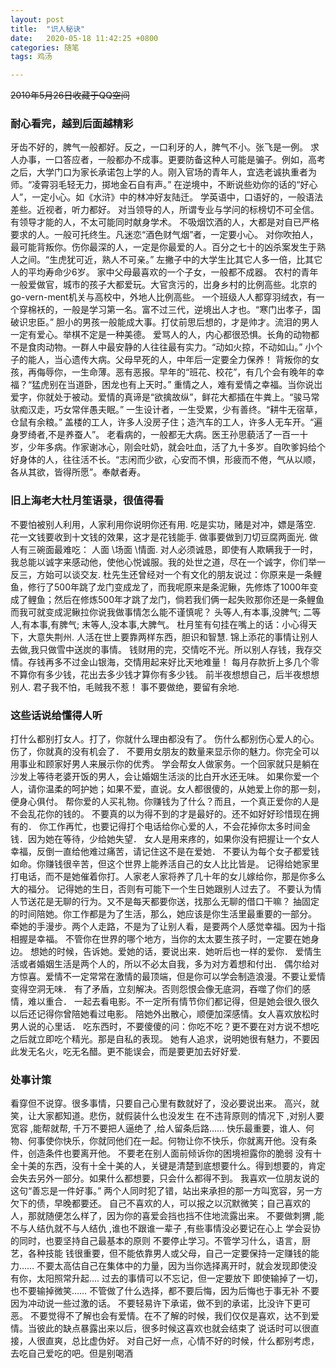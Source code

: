 ```yaml
---
layout: post
title:  "识人秘诀"
date:   2020-05-18 11:42:25 +0800
categories: 随笔
tags: 鸡汤

---
```

~~2010年5月26日收藏于QQ空间~~

### 耐心看完，越到后面越精彩


牙齿不好的，脾气一般都好。反之，一口利牙的人，脾气不小。张飞是一例。
求人办事，一口答应者，一般都办不成事。更要防备这种人可能是骗子。例如，高考之后，大学门口为家长承诺包上学的人。刚入官场的青年人，宜选老诚执重者为师。“凌霄羽毛轻无力，掷地金石自有声。”
在逆境中，不断说些劝你的话的“好心人”，一定小心。如《水浒》中的林冲好友陆迁。
学英语中，口语好的，一般语法差些。近视者，听力都好。
对当领导的人，所谓专业与学问的标榜切不可全信。有领导才能的人，不太可能同时献身学术。
不吸烟饮酒的人，大都是对自已严格要求的人。一般可托终生。凡迷恋“酒色财气烟”者，一定要小心。
对你吹拍人，最可能背叛你。伤你最深的人，一定是你最爱的人。百分之七十的凶杀案发生于熟人之间。“生虎犹可近，熟人不可亲。”
左撇子中的大学生比其它人多一倍，比其它人的平均寿命少6岁。
家中父母最喜欢的一个子女，一般都不成器。
农村的青年一般爱做官，城市的孩子大都爱玩。大官贪污的，岀身乡村的比例高些。北京的go-vern-ment机关与高校中，外地人比例高些。
一个班级人人都穿羽绒衣，有一个穿棉袄的，一般是学习第一名。富不过三代，逆境出人才也。“寒门出孝子，国破识忠臣。”
胆小的男孩一般能成大事。打仗前思后想的，才是帅才。流泪的男人一定有爱心。举棋不定是一种美德。
爱骂人的人，内心都很恐惧。长角的动物都不是食肉动物。一群人中最安静的人往往最有实力。“动如火掠，不动如山。”
小个子的能人，当心遗传大病。父母早死的人，中年后一定要全力保养！
背叛你的女孩，再侮辱你，一生命薄。恶有恶报。早年的“班花、校花”，有几个会有晚年的幸福？“猛虎别在当道卧，困龙也有上天时。”
重情之人，难有爱情之幸福。当你说岀爱字，你就处于被动。爱情的真谛是“欲擒故纵”，鲜花大都插在牛粪上。“骏马常驮痴汉走，巧女常伴愚夫眠。”
一生设计者，一生受累，少有善终。“耕牛无宿草，仓鼠有余粮。”
盖楼的工人，许多人没房子住；造汽车的工人，许多人无车开。“遍身罗绮者,不是养蚕人”。
老看病的，一般都无大病。医王孙思藐活了一百一十岁，少年多病。作家谢冰心，刚会吐奶，就会吐血，活了九十多岁。自吹爹妈给个好身体的人，往往活不长。“志闲而少欲，心安而不惧，形疲而不倦，气从以顺，各从其欲，皆得所愿”。奉献者寿。

### 旧上海老大杜月笙语录，很值得看

   不要怕被别人利用，人家利用你说明你还有用.
    吃是实功，赌是对冲，嫖是落空.
    花一文钱要收到十文钱的效果，这才是花钱能手.
    做事要做到刀切豆腐两面光.
    做人有三碗面最难吃： 人面 \场面 \情面.
    对人必须诚恳，即使有人欺瞒我于一时，我总能以诚字来感动他，使他心悦诚服。我的处世之道，尽在一个诚字，你们举一反三，方始可以谈交友.
    杜先生还曾经对一个有文化的朋友说过：你原来是一条鲤鱼，修行了500年跳了龙门变成龙了，而我呢原来是条泥鳅，先修炼了1000年变成了鲤鱼；然后在修炼500年才跳了龙门，倘若我们俩一起失败那你还是一条鲤鱼而我可就变成泥鳅拉你说我做事情怎么能不谨慎呢？
    头等人,有本事,没脾气; 二等人,有本事,有脾气; 末等人,没本事,大脾气。
    杜月笙有句挂在嘴上的话：小心得天下，大意失荆州.
    人活在世上要靠两样东西，胆识和智慧.
    锦上添花的事情让别人去做,我只做雪中送炭的事情。
    钱财用的完，交情吃不光。所以别人存钱，我存交情。存钱再多不过金山银海，交情用起来好比天地难量！
    每月存款折上多几个零不算你有多少钱，花出去多少钱才算你有多少钱。
    前半夜想想自己，后半夜想想别人.
    君子我不怕，毛贼我不惹！
    事不要做绝，要留有余地.

### 这些话说给懂得人听

打什么都别打女人。打了，你就什么理由都没有了。
伤什么都别伤心爱人的心。伤了，你就真的没有机会了．
不要用女朋友的数量来显示你的魅力。你完全可以用事业和顾家好男人来展示你的优秀。
学会帮女人做家务。一个回家就只是躺在沙发上等待老婆开饭的男人，会让婚姻生活淡的比白开水还无味。
如果你爱一个人，请你温柔的呵护她；如果不爱，直说。女人都很傻的，从她爱上你的那一刻，便身心俱付。
帮你爱的人买礼物。你赚钱为了什么？而且，一个真正爱你的人是不会乱花你的钱的。
不要真的以为得不到的才是最好的。还不如好好珍惜现在拥有的．
你工作再忙，也要记得打个电话给你心爱的人，不会花掉你太多时间金钱．因为她在等待，少给她失望．
女人是用来疼的，如果你没有把握让一个女人幸福，反倒一直给他难过痛苦，请记住这不是在爱她．
不要认为每个女子都爱钱如命。你赚钱很辛苦，但这个世界上能养活自己的女人比比皆是。
记得给她家里打电话，而不是她催着你打。人家老人家将养了几十年的女儿嫁给你，那是你多么大的福分。
记得她的生日，否则有可能下一个生日她跟别人过去了。
不要认为情人节送花是无聊的行为。又不是每天都要你送，找那么无聊的借口干嘛？
抽固定的时间陪她。你工作都是为了生活，那么，她应该是你生活里最重要的一部分。
牵她的手漫步。两个人走路，不是为了让别人看，是要两个人感觉幸福。因为十指相握是幸福。
不管你在世界的哪个地方，当你的太太要生孩子时，一定要在她身边。
想她的时候，告诉她。爱她的话，要说出来．她听后也一样的爱你．
爱情生活或者婚姻生活是两个人的，所以不必太自我，多为对方着想和付出．
偶尔给对方惊喜。爱情不一定常常在激情的最顶端，但是你可以学会制造浪漫。不要让爱情变得空洞无味．
有了矛盾，立刻解决。否则怨恨会像无底洞，吞噬了你们的感情，难以重合．
一起去看电影。不一定所有情节你们都记得，但是她会很久很久以后还记得你曾陪她看过电影。
陪她外出散心，顺便加深感情。女人喜欢放松时男人说的心里话．
吃东西时，不要傻傻的问：你吃不吃？更不要在对方说不想吃之后就立即吃个精光。那是自私的表现。
她有人追求，说明她很有魅力，不要因此发无名火，吃无名醋。更不能误会，而是要更加去好好爱.

### 处事计策

看穿但不说穿。很多事情，只要自己心里有数就好了，没必要说出来。
高兴，就笑，让大家都知道。悲伤，就假装什么也没发生
在不违背原则的情况下 ,对别人要宽容 ,能帮就帮, 千万不要把人逼绝了 ,给人留条后路……
快乐最重要，谁人、何物、何事使你快乐，你就同他们在一起。何物让你不快乐，你就离开他。没有条件，创造条件也要离开他。
不要老在别人面前倾诉你的困境袒露你的脆弱
没有十全十美的东西，没有十全十美的人，关键是清楚到底想要什么。得到想要的，肯定会失去另外一部分。如果什么都想要，只会什么都得不到。
我喜欢一位朋友说的这句“善忘是一件好事。”
两个人同时犯了错，站出来承担的那一方叫宽容，另一方欠下的债，早晚都要还。
自己不喜欢的人，可以报之以沉默微笑；自己喜欢的人，那就随便怎么样了，因为你的喜爱会挡也挡不住地流露出来。
不要做刺猬 ,能不与人结仇就不与人结仇 ,谁也不跟谁一辈子 ,有些事情没必要记在心上
学会妥协的同时，也要坚持自己最基本的原则
不要停止学习。不管学习什么，语言，厨艺，各种技能
钱很重要，但不能依靠男人或父母，自己一定要保持一定赚钱的能力……
不要太高估自己在集体中的力量，因为当你选择离开时，就会发现即使没有你，太阳照常升起....
过去的事情可以不忘记，但一定要放下
即使输掉了一切，也不要输掉微笑……
不管做了什么选择，都不要后悔，因为后悔也于事无补
不要因为冲动说一些过激的话。
不要轻易许下承诺，做不到的承诺，比没许下更可恶。
不要觉得不了解也会有爱情。在不了解的时候，我们仅仅是喜欢，达不到爱情。当彼此的缺点暴露出来以后，很多时候这喜欢也就会结束了
说话时可以很直接，人很直爽，总比虚伪好。
对自己好一点，心情不好的时候，什么都别考虑，去吃自己爱吃的吧。但是别喝酒

